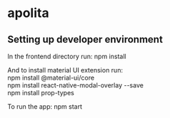 # apolita

## Setting up developer environment


In the frontend directory run: npm install


And to install material UI extension run: <br />
npm install @material-ui/core <br />
npm install react-native-modal-overlay --save <br/>
npm install prop-types


To run the app: npm start 
